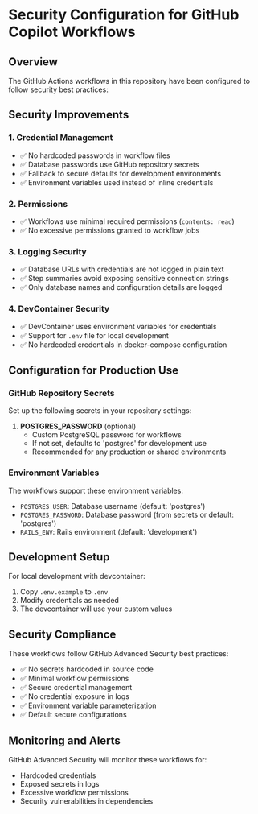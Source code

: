 # Security Configuration for GitHub Copilot Workflows

## Overview

The GitHub Actions workflows in this repository have been configured to follow security best practices:

## Security Improvements

### 1. Credential Management
- ✅ No hardcoded passwords in workflow files
- ✅ Database passwords use GitHub repository secrets
- ✅ Fallback to secure defaults for development environments
- ✅ Environment variables used instead of inline credentials

### 2. Permissions
- ✅ Workflows use minimal required permissions (`contents: read`)
- ✅ No excessive permissions granted to workflow jobs

### 3. Logging Security
- ✅ Database URLs with credentials are not logged in plain text
- ✅ Step summaries avoid exposing sensitive connection strings
- ✅ Only database names and configuration details are logged

### 4. DevContainer Security
- ✅ DevContainer uses environment variables for credentials
- ✅ Support for `.env` file for local development
- ✅ No hardcoded credentials in docker-compose configuration

## Configuration for Production Use

### GitHub Repository Secrets

Set up the following secrets in your repository settings:

1. **POSTGRES_PASSWORD** (optional)
   - Custom PostgreSQL password for workflows
   - If not set, defaults to 'postgres' for development use
   - Recommended for any production or shared environments

### Environment Variables

The workflows support these environment variables:

- `POSTGRES_USER`: Database username (default: 'postgres')
- `POSTGRES_PASSWORD`: Database password (from secrets or default: 'postgres')
- `RAILS_ENV`: Rails environment (default: 'development')

## Development Setup

For local development with devcontainer:

1. Copy `.env.example` to `.env`
2. Modify credentials as needed
3. The devcontainer will use your custom values

## Security Compliance

These workflows follow GitHub Advanced Security best practices:

- ✅ No secrets hardcoded in source code
- ✅ Minimal workflow permissions
- ✅ Secure credential management
- ✅ No credential exposure in logs
- ✅ Environment variable parameterization
- ✅ Default secure configurations

## Monitoring and Alerts

GitHub Advanced Security will monitor these workflows for:
- Hardcoded credentials
- Exposed secrets in logs
- Excessive workflow permissions
- Security vulnerabilities in dependencies